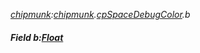 _[chipmunk](../../modules/chipmunk/chipmunk-module.md):[chipmunk](../../modules/chipmunk/chipmunk-module.md).[cpSpaceDebugColor](../../modules/chipmunk/chipmunk-cpspacedebugcolor.md).b_
##### Field b:[Float](../../modules/wonkey/wonkey-types-float.md)
